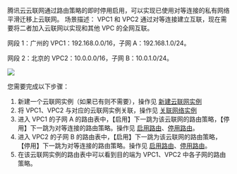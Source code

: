 
腾讯云云联网通过路由策略的即时停用启用，可以实现已使用对等连接的私有网络平滑迁移上云联网。
场景描述：
VPC1 和 VPC2 通过对等连接建立互联，现在需要将二者加入云联网以实现和其他 VPC 的全网互联。

网段 1：广州的 VPC1：192.168.0.0/16，子网 A：192.168.1.0/24。

网段 2：北京的 VPC2：10.0.0.0/16，子网 B：10.0.1.0/24。

![](
https://main.qcloudimg.com/raw/d009ba79874628cda87c03cef628ca37.png)

您需要完成以下步骤： 
1. 新建一个云联网实例（如果已有则不需要），操作见 [新建云联网实例](https://cloud.tencent.com/document/product/877/18752)
2. 将 VPC1、VPC2 与对应的云联网实例关联，操作见 [关联网络实例](https://cloud.tencent.com/document/product/877/18747)
3. 进入 VPC1 的子网 A 的路由表中，【启用】下一跳为该云联网的路由策略，【停用】下一跳为对等连接的路由策略。操作见 [启用路由](https://cloud.tencent.com/document/product/877/18750)、[停用路由](https://cloud.tencent.com/document/product/877/18746)。
4. 进入 VPC2 的子网 B 的路由表中，【启用】下一跳为该云联网的路由策略，【停用】下一跳为对等连接的路由策略。操作见 [启用路由](https://cloud.tencent.com/document/product/877/18750)、[停用路由](https://cloud.tencent.com/document/product/877/18746)。
5. 在该云联网实例的路由表中可以看到目的端为 VPC1、VPC2 中各子网的路由策略。
